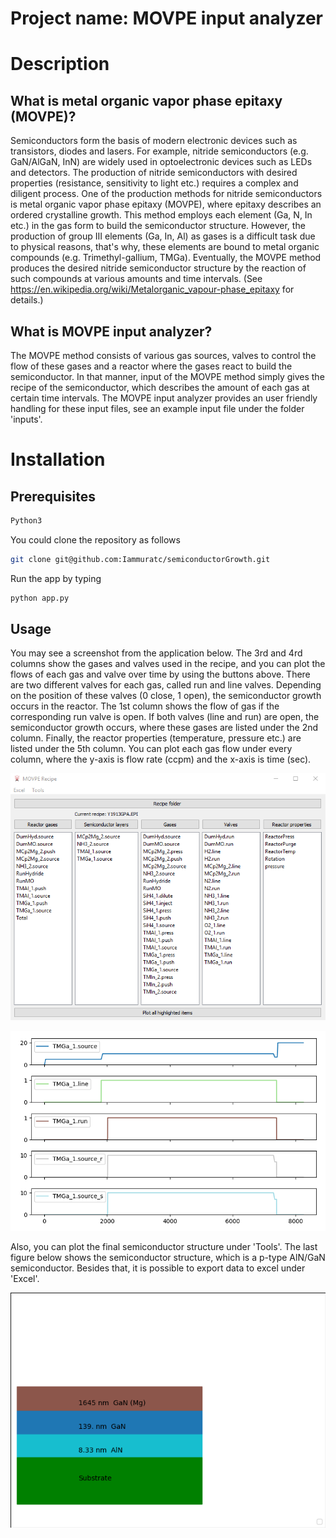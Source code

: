 # Project name: MOVPE input analyzer

# Description
## What is metal organic vapor phase epitaxy (MOVPE)?
Semiconductors form the basis of modern electronic devices such as transistors, diodes and lasers. For example, nitride semiconductors (e.g. GaN/AlGaN, InN) are widely used in optoelectronic devices such as LEDs and detectors. The production of nitride semiconductors with desired properties (resistance, sensitivity to light etc.) requires a complex and diligent process. One of the production methods for nitride semiconductors is metal organic vapor phase epitaxy (MOVPE), where epitaxy describes an ordered crystalline growth. This method employs each element (Ga, N, In etc.) in the gas form to build the semiconductor structure. However, the production of group III elements (Ga, In, Al) as gases is a difficult task due to physical reasons, that's why, these elements are bound to metal organic compounds (e.g. Trimethyl-gallium, TMGa). Eventually, the MOVPE method produces the desired nitride semiconductor structure by the reaction of such compounds at various amounts and time intervals. (See https://en.wikipedia.org/wiki/Metalorganic_vapour-phase_epitaxy for details.)

## What is MOVPE input analyzer?
The MOVPE method consists of various gas sources, valves to control the flow of these gases and a reactor where the gases react to build the semiconductor. In that manner, input of the MOVPE method simply gives the recipe of the semiconductor, which describes the amount of each gas at certain time intervals. The MOVPE input analyzer provides an user friendly handling for these input files, see an example input file under the folder 'inputs'. 


# Installation
## Prerequisites
```bash
Python3
```

You could clone the repository as follows
```bash
git clone git@github.com:Iammuratc/semiconductorGrowth.git
```
Run the app by typing
```bash
python app.py
```
## Usage
You may see a screenshot from the application below. The 3rd and 4rd columns show the gases and valves used in the recipe, and you can plot the flows of each gas and valve over time by using the buttons above. There are two different valves for each gas, called run and line valves. Depending on the position of these valves (0 close, 1 open), the semiconductor growth occurs in the reactor. The 1st column shows the flow of gas if the corresponding run valve is open. If both valves (line and run) are open, the semiconductor growth occurs, where these gases are listed under the 2nd column. Finally, the reactor properties (temperature, pressure etc.) are listed under the 5th column. You can plot each gas flow under every column, where the y-axis is flow rate (ccpm) and the x-axis is time (sec).

![Preview of the application](https://github.com/Iammuratc/semiconductorGrowth/blob/master/ss0.png)

![Flow of TMGa](https://github.com/Iammuratc/semiconductorGrowth/blob/master/ss2.png)

Also, you can plot the final semiconductor structure under 'Tools'. The last figure below shows the semiconductor structure, which is a p-type AlN/GaN semiconductor. Besides that, it is possible to export data to excel under 'Excel'.

![Preview of the semiconductor](https://github.com/Iammuratc/semiconductorGrowth/blob/master/ss1.png)
